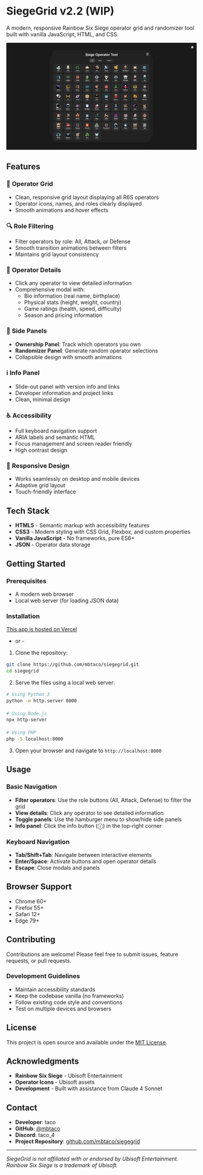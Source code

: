 # SiegeGrid v2.2 (WIP)

A modern, responsive Rainbow Six Siege operator grid and randomizer tool built with vanilla JavaScript, HTML, and CSS.

![SiegeGrid Preview](assets/preview.png)

## Features

### 🎯 **Operator Grid**
- Clean, responsive grid layout displaying all R6S operators
- Operator icons, names, and roles clearly displayed
- Smooth animations and hover effects

### 🔍 **Role Filtering**
- Filter operators by role: All, Attack, or Defense
- Smooth transition animations between filters
- Maintains grid layout consistency

### 📱 **Operator Details**
- Click any operator to view detailed information
- Comprehensive modal with:
  - Bio information (real name, birthplace)
  - Physical stats (height, weight, country)
  - Game ratings (health, speed, difficulty)
  - Season and pricing information

### 🎲 **Side Panels**
- **Ownership Panel**: Track which operators you own
- **Randomizer Panel**: Generate random operator selections
- Collapsible design with smooth animations

### ℹ️ **Info Panel**
- Slide-out panel with version info and links
- Developer information and project links
- Clean, minimal design

### ♿ **Accessibility**
- Full keyboard navigation support
- ARIA labels and semantic HTML
- Focus management and screen reader friendly
- High contrast design

### 📱 **Responsive Design**
- Works seamlessly on desktop and mobile devices
- Adaptive grid layout
- Touch-friendly interface

## Tech Stack

- **HTML5** - Semantic markup with accessibility features
- **CSS3** - Modern styling with CSS Grid, Flexbox, and custom properties
- **Vanilla JavaScript** - No frameworks, pure ES6+
- **JSON** - Operator data storage

## Getting Started

### Prerequisites
- A modern web browser
- Local web server (for loading JSON data)

### Installation

[This app is hosted on Vercel](https://siegegrid.vercel.app)

- or -

1. Clone the repository:
```bash
git clone https://github.com/mbtaco/siegegrid.git
cd siegegrid
```

2. Serve the files using a local web server:
```bash
# Using Python 3
python -m http.server 8000

# Using Node.js
npx http-server

# Using PHP
php -S localhost:8000
```

3. Open your browser and navigate to `http://localhost:8000`

## Usage

### Basic Navigation
- **Filter operators**: Use the role buttons (All, Attack, Defense) to filter the grid
- **View details**: Click any operator to see detailed information
- **Toggle panels**: Use the hamburger menu to show/hide side panels
- **Info panel**: Click the info button (ⓘ) in the top-right corner

### Keyboard Navigation
- **Tab/Shift+Tab**: Navigate between interactive elements
- **Enter/Space**: Activate buttons and open operator details
- **Escape**: Close modals and panels

## Browser Support

- Chrome 60+
- Firefox 55+
- Safari 12+
- Edge 79+

## Contributing

Contributions are welcome! Please feel free to submit issues, feature requests, or pull requests.

### Development Guidelines
- Maintain accessibility standards
- Keep the codebase vanilla (no frameworks)
- Follow existing code style and conventions
- Test on multiple devices and browsers

## License

This project is open source and available under the [MIT License](LICENSE).

## Acknowledgments

- **Rainbow Six Siege** - Ubisoft Entertainment
- **Operator Icons** - Ubisoft assets
- **Development** - Built with assistance from Claude 4 Sonnet

## Contact

- **Developer**: taco
- **GitHub**: [@mbtaco](https://github.com/mbtaco)
- **Discord**: taco_4
- **Project Repository**: [github.com/mbtaco/siegegrid](https://github.com/mbtaco/siegegrid)

---

*SiegeGrid is not affiliated with or endorsed by Ubisoft Entertainment. Rainbow Six Siege is a trademark of Ubisoft.*

